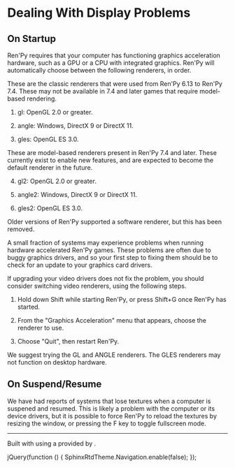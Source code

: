 # Dealing With Display Problems

## On Startup

Ren'Py requires that your computer has functioning graphics acceleration hardware, such as a GPU or a CPU with integrated graphics. Ren'Py will automatically choose between the following renderers, in order.

These are the classic renderers that were used from Ren'Py 6.13 to Ren'Py 7.4. These may not be available in 7.4 and later games that require model-based rendering.

1.  gl: OpenGL 2.0 or greater.
    
2.  angle: Windows, DirectX 9 or DirectX 11.
    
3.  gles: OpenGL ES 3.0.
    

These are model-based renderers present in Ren'Py 7.4 and later. These currently exist to enable new features, and are expected to become the default renderer in the future.

4.  gl2: OpenGL 2.0 or greater.
    
5.  angle2: Windows, DirectX 9 or DirectX 11.
    
6.  gles2: OpenGL ES 3.0.
    

Older versions of Ren'Py supported a software renderer, but this has been removed.

A small fraction of systems may experience problems when running hardware accelerated Ren'Py games. These problems are often due to buggy graphics drivers, and so your first step to fixing them should be to check for an update to your graphics card drivers.

If upgrading your video drivers does not fix the problem, you should consider switching video renderers, using the following steps.

1.  Hold down Shift while starting Ren'Py, or press Shift+G once Ren'Py has started.
    
2.  From the "Graphics Acceleration" menu that appears, choose the renderer to use.
    
3.  Choose "Quit", then restart Ren'Py.
    

We suggest trying the GL and ANGLE renderers. The GLES renderers may not function on desktop hardware.

## On Suspend/Resume

We have had reports of systems that lose textures when a computer is suspened and resumed. This is likely a problem with the computer or its device drivers, but it is possible to force Ren'Py to reload the textures by resizing the window, or pressing the F key to toggle fullscreen mode.

- - -

Built with  using a  provided by .

jQuery(function () { SphinxRtdTheme.Navigation.enable(false); });